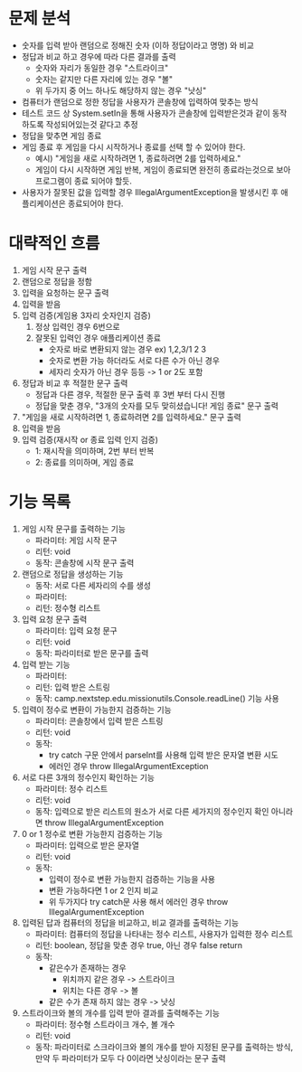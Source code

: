 # 문제 분석
- 숫자를 입력 받아 랜덤으로 정해진 숫자 (이하 정답이라고 명명) 와 비교
- 정답과 비교 하고 경우에 따라 다른 결과를 출력
  - 숫자와 자리가 동일한 경우 "스트라이크"
  - 숫자는 같지만 다른 자리에 있는 경우 "볼"
  - 위 두가지 중 어느 하나도 해당하지 않는 경우 "낫싱"
- 컴퓨터가 랜덤으로 정한 정답을 사용자가 콘솔창에 입력하여 맞추는 방식
- 테스트 코드 상 System.setIn을 통해 사용자가 콘솔창에 입력받은것과 같이 동작하도록 작성되어있는것 같다고 추정
- 정답을 맞추면 게임 종료
- 게임 종료 후 게임을 다시 시작하거나 종료를 선택 할 수 있어야 한다.
  - 예시) "게임을 새로 시작하려면 1, 종료하려면 2를 입력하세요."
  - 게임이 다시 시작하면 게임 반복, 게임이 종료되면 완전히 종료라는것으로 보아 프로그램이 종료 되어야 할듯.
- 사용자가 잘못된 값을 입력할 경우 IllegalArgumentException을 발생시킨 후 애플리케이션은 종료되어야 한다.

# 대략적인 흐름
1. 게임 시작 문구 출력
2. 랜덤으로 정답을 정함
3. 입력을 요청하는 문구 출력
4. 입력을 받음
5. 입력 검증(게임용 3자리 숫자인지 검증)
   1. 정상 입력인 경우 6번으로
   2. 잘못된 입력인 경우 애플리케이션 종료
      - 숫자로 바로 변환되지 않는 경우 ex) 1,2,3/1 2 3
      - 숫자로 변환 가능 하더라도 서로 다른 수가 아닌 경우
      - 세자리 숫자가 아닌 경우 등등 -> 1 or 2도 포함
6. 정답과 비교 후 적절한 문구 출력
   - 정답과 다른 경우, 적절한 문구 출력 후 3번 부터 다시 진행
   - 정답을 맞춘 경우, "3개의 숫자를 모두 맞히셨습니다! 게임 종료" 문구 출력
7. "게임을 새로 시작하려면 1, 종료하려면 2를 입력하세요." 문구 출력
8. 입력을 받음
9. 입력 검증(재시작 or 종료 입력 인지 검증)
   - 1: 재시작을 의미하며, 2번 부터 반복
   - 2: 종료를 의미하며, 게임 종료

# 기능 목록
1. 게임 시작 문구를 출력하는 기능
   - 파라미터: 게임 시작 문구
   - 리턴: void
   - 동작: 콘솔창에 시작 문구 출력
2. 랜덤으로 정답을 생성하는 기능
   - 동작: 서로 다른 세자리의 수를 생성
   - 파라미터: 
   - 리턴: 정수형 리스트
3. 입력 요청 문구 출력
   - 파라미터: 입력 요청 문구
   - 리턴: void
   - 동작: 파라미터로 받은 문구를 출력
4. 입력 받는 기능
   - 파라미터:
   - 리턴: 입력 받은 스트링
   - 동작: camp.nextstep.edu.missionutils.Console.readLine() 기능 사용
5. 입력이 정수로 변환이 가능한지 검증하는 기능
   - 파라미터: 콘솔창에서 입력 받은 스트링
   - 리턴: void
   - 동작: 
     - try catch 구문 안에서 parseInt를 사용해 입력 받은 문자열 변환 시도
     - 에러인 경우 throw IllegalArgumentException
6. 서로 다른 3개의 정수인지 확인하는 기능
   - 파라미터: 정수 리스트
   - 리턴: void
   - 동작: 입력으로 받은 리스트의 원소가 서로 다른 세가지의 정수인지 확인 아니라면 throw IllegalArgumentException
7. 0 or 1 정수로 변환 가능한지 검증하는 기능
   - 파라미터: 입력으로 받은 문자열
   - 리턴: void
   - 동작: 
     - 입력이 정수로 변환 가능한지 검증하는 기능을 사용
     - 변환 가능하다면 1 or 2 인지 비교
     - 위 두가지다 try catch문 사용 해서 에러인 경우 throw IllegalArgumentException
8. 입력된 답과 컴퓨터의 정답을 비교하고, 비교 결과를 출력하는 기능
   - 파라미터: 컴퓨터의 정답을 나타내는 정수 리스트, 사용자가 입력한 정수 리스트
   - 리턴: boolean, 정답을 맞춘 경우 true, 아닌 경우 false return
   - 동작: 
     - 같은수가 존재하는 경우
       - 위치까지 같은 경우 -> 스트라이크
       - 위치는 다른 경우 -> 볼
     - 같은 수가 존재 하지 않는 경우 -> 낫싱
9. 스트라이크와 볼의 개수를 입력 받아 결과를 출력해주는 기능
   - 파라미터: 정수형 스트라이크 개수, 볼 개수
   - 리턴: void
   - 동작: 파라미터로 스크라이크와 볼의 개수를 받아 지정된 문구를 출력하는 방식, 만약 두 파라미터가 모두 다 0이라면 낫싱이라는 문구 출력
